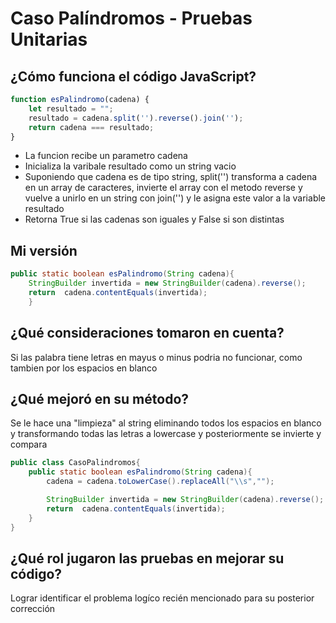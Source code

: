  Caso Palíndromos - Pruebas Unitarias
======================================
¿Cómo funciona el código JavaScript?
--------------------------------------
```js
function esPalindromo(cadena) {
    let resultado = "";
    resultado = cadena.split('').reverse().join('');
    return cadena === resultado;
}
```
- La funcion recibe un parametro cadena  
- Inicializa la varibale resultado como un string vacio  
- Suponiendo que cadena es de tipo string, split('') transforma a cadena en un array de caracteres, invierte el array 
con el metodo reverse y vuelve a unirlo en un string con join('') y le asigna este valor a la variable resultado  
- Retorna True si las cadenas son iguales y False si son distintas  

Mi versión
---------- 
```java
public static boolean esPalindromo(String cadena){
    StringBuilder invertida = new StringBuilder(cadena).reverse();
    return  cadena.contentEquals(invertida);
    }
```

¿Qué consideraciones tomaron en cuenta?
----------------------------------------
Si las palabra tiene letras en mayus o minus podria no funcionar, como tambien por los espacios en blanco

¿Qué mejoró en su método?
-------------------------
Se le hace una "limpieza" al string eliminando todos los espacios en blanco y transformando todas las letras a lowercase
 y posteriormente se invierte y compara
```java
public class CasoPalindromos{
    public static boolean esPalindromo(String cadena){
        cadena = cadena.toLowerCase().replaceAll("\\s","");

        StringBuilder invertida = new StringBuilder(cadena).reverse();
        return  cadena.contentEquals(invertida);
    }
}
```

¿Qué rol jugaron las pruebas en mejorar su código?
-----------------------------------------------------
Lograr identificar el problema logíco recién mencionado para su posterior corrección